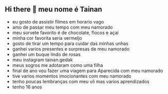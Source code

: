 ## Hi there 👋 meu nome é Tainan


- eu gosto de assistir filmes em horario vago
- amo de passar meu tempo com meu namorado
- meu sorvete favorito é de chocolate, flocos e açai 
- minha cor favorita seria vermeljo
- gosto de tirar um tempo para  cuidar das minhas unhas
- ganhei varios presentes e surpresas de meu namorado
- ganhei um buque lindo de rosas
- meu  instagram tainan.gedak
- meus sogros me adotaram como uma filha
- final de ano vou fazer uma viagem para Aparecida com meu namorado
- tive varios momentos imocionantes com meu namorado
- tenho poucas lembranças com meu vô mas varios aprendizados
- tenho 16 anos

